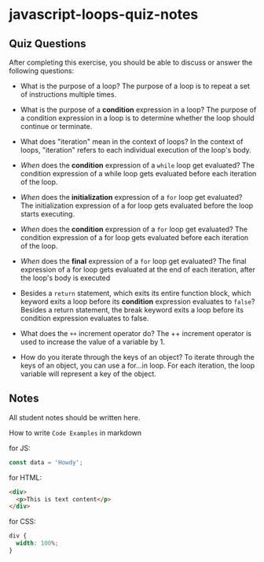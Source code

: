 # javascript-loops-quiz-notes

## Quiz Questions

After completing this exercise, you should be able to discuss or answer the following questions:

- What is the purpose of a loop?
  The purpose of a loop is to repeat a set of instructions multiple times.
- What is the purpose of a **condition** expression in a loop?
  The purpose of a condition expression in a loop is to determine whether the loop should continue or terminate.

- What does "iteration" mean in the context of loops?
  In the context of loops, "iteration" refers to each individual execution of the loop's body.
- _When_ does the **condition** expression of a `while` loop get evaluated?
  The condition expression of a while loop gets evaluated before each iteration of the loop.
- _When_ does the **initialization** expression of a `for` loop get evaluated?
  The initialization expression of a for loop gets evaluated before the loop starts executing.
- _When_ does the **condition** expression of a `for` loop get evaluated?
  The condition expression of a for loop gets evaluated before each iteration of the loop.
- _When_ does the **final** expression of a `for` loop get evaluated?
  The final expression of a for loop gets evaluated at the end of each iteration, after the loop's body is executed

- Besides a `return` statement, which exits its entire function block, which keyword exits a loop before its **condition** expression evaluates to `false`?
  Besides a return statement, the break keyword exits a loop before its condition expression evaluates to false.
- What does the `++` increment operator do?
  The ++ increment operator is used to increase the value of a variable by 1.
- How do you iterate through the keys of an object?
  To iterate through the keys of an object, you can use a for...in loop. For each iteration, the loop variable will represent a key of the object.

## Notes

All student notes should be written here.

How to write `Code Examples` in markdown

for JS:

```javascript
const data = 'Howdy';
```

for HTML:

```html
<div>
  <p>This is text content</p>
</div>
```

for CSS:

```css
div {
  width: 100%;
}
```
